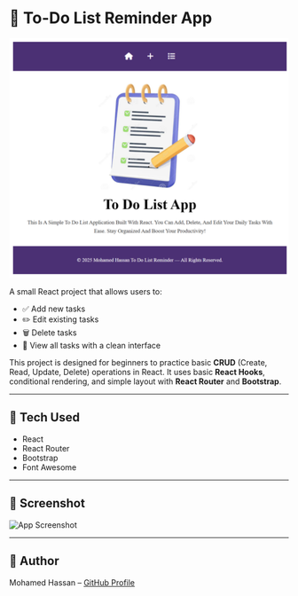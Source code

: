 # 📝 To-Do List Reminder App

![App Screenshot](./profile.png)

A small React project that allows users to:

- ✅ Add new tasks  
- ✏️ Edit existing tasks  
- 🗑️ Delete tasks  
- 🔎 View all tasks with a clean interface

This project is designed for beginners to practice basic **CRUD** (Create, Read, Update, Delete) operations in React. It uses basic **React Hooks**, conditional rendering, and simple layout with **React Router** and **Bootstrap**.

---

## 🚀 Tech Used

- React  
- React Router  
- Bootstrap  
- Font Awesome

---

## 📸 Screenshot

![App Screenshot](./public/preview.png)

---

## 🧠 Author

Mohamed Hassan – [GitHub Profile](https://github.com/mhamedhassan109)
